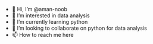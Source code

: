- 👋 Hi, I’m @aman-noob
- 👀 I’m interested in data analysis
- 🌱 I’m currently learning python
- 💞️ I’m looking to collaborate on python for data analysis
- 📫 How to reach me here

<!---
aman-noob/aman-noob is a ✨ special ✨ repository because its `README.md` (this file) appears on your GitHub profile.
You can click the Preview link to take a look at your changes.
--->

